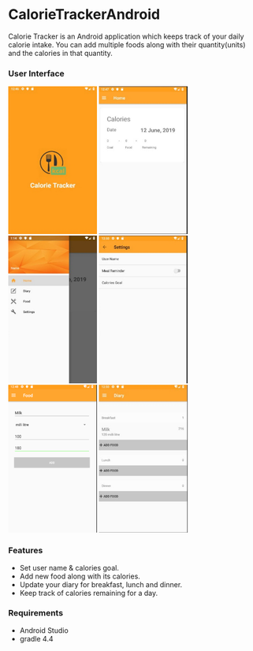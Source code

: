 # CalorieTrackerAndroid

Calorie Tracker is an Android application which keeps track of your daily calorie intake. You can add multiple foods along with their quantity(units) and the calories in that quantity.

### User Interface
<p>
<img src="screenshots/splash.jpg" alt="Splash Display" width = "180" height="300" >
<img src="screenshots/home.jpg" alt="Home" width = "180" height="300" >
<img src="screenshots/menu.jpg" alt="Menu" width = "180" height="300">
<img src="screenshots/settings.jpg" alt="Settings" width = "180" height="300">
<img src="screenshots/add_new_food.png" alt="Add new food" width = "180" height="300">
<img src="screenshots/update_diary.jpg" alt="Update Diary" width = "180" height="300">

</p>

### Features
- Set user name & calories goal.
- Add new food along with its calories.
- Update your diary for breakfast, lunch and dinner.
- Keep track of calories remaining for a day.

### Requirements
- Android Studio
- gradle 4.4






